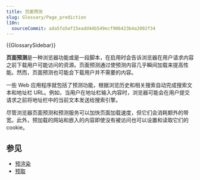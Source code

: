 ```yaml
---
title: 页面预测
slug: Glossary/Page_prediction
l10n:
  sourceCommit: ada5fa5ef15eadd44b549ecf906423b4a2092f34
---
```


{{GlossarySidebar}}

**页面预测**是一种浏览器功能或是一段脚本，在启用时会告诉浏览器在用户请求内容之前下载用户可能访问的资源。页面预测通过使预测内容几乎瞬间加载来提高性能。然而，页面预测也可能会下载用户并不需要的内容。

一些 Web 应用程序就包括了预测功能，根据浏览历史和相关搜索自动完成搜索文本和地址栏 URL。例如，当用户在地址栏输入内容时，浏览器可能会在用户提交请求之前将地址栏中的当前文本发送给搜索引擎。

尽管浏览器页面预测和预测服务可以加快页面加载速度，但它们会消耗额外的带宽。此外，预加载的网站和嵌入的内容即使没有被访问也可以设置和读取它们的 cookie。

## 参见

- [预渲染](/zh-CN/docs/Glossary/Prerender)
- [预取](/zh-CN/docs/Glossary/Prefetch)
